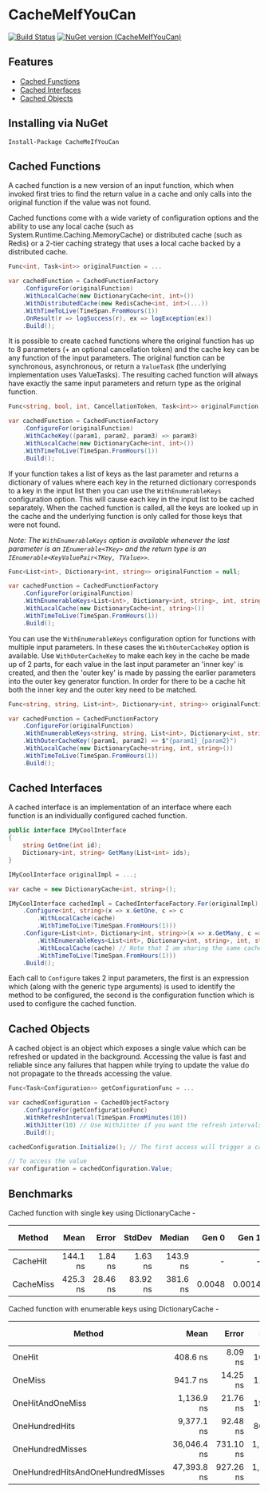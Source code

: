 # CacheMeIfYouCan
[![Build Status](https://dev.azure.com/hamishpeebles/CacheMeIfYouCan/_apis/build/status/hpeebles.CacheMeIfYouCan?branchName=master)](https://dev.azure.com/hamishpeebles/CacheMeIfYouCan/_build/latest?definitionId=5&branchName=master)
[![NuGet version (CacheMeIfYouCan)](https://img.shields.io/nuget/v/CacheMeIfYouCan.svg)](https://www.nuget.org/packages/CacheMeIfYouCan/)

## Features
- [Cached Functions](#cached-functions)
- [Cached Interfaces](#cached-interfaces)
- [Cached Objects](#cached-objects)

## Installing via NuGet
    Install-Package CacheMeIfYouCan

## Cached Functions
A cached function is a new version of an input function, which when invoked first tries to find the return value in a
cache and only calls into the original function if the value was not found.
 
Cached functions come with a wide variety of configuration options and the ability to use any local cache (such as
System.Runtime.Caching.MemoryCache) or distributed cache (such as Redis) or a 2-tier caching strategy that uses a local
cache backed by a distributed cache.

```csharp
Func<int, Task<int>> originalFunction = ...

var cachedFunction = CachedFunctionFactory
    .ConfigureFor(originalFunction)
    .WithLocalCache(new DictionaryCache<int, int>())
    .WithDistributedCache(new RedisCache<int, int>(...))
    .WithTimeToLive(TimeSpan.FromHours(1))
    .OnResult(r => logSuccess(r), ex => logException(ex))
    .Build();
```

It is possible to create cached functions where the original function has up to 8 parameters (+ an optional
cancellation token) and the cache key can be any function of the input parameters. The original function can be
synchronous, asynchronous, or return a `ValueTask` (the underlying implementation uses ValueTasks). The resulting
cached function will always have exactly the same input parameters and return type as the original function.

```csharp
Func<string, bool, int, CancellationToken, Task<int>> originalFunction = ...

var cachedFunction = CachedFunctionFactory
    .ConfigureFor(originalFunction)
    .WithCacheKey((param1, param2, param3) => param3)
    .WithLocalCache(new DictionaryCache<int, int>())
    .WithTimeToLive(TimeSpan.FromHours(1))
    .Build();
```

If your function takes a list of keys as the last parameter and returns a dictionary of values where each key in the
returned dictionary corresponds to a key in the input list then you can use the `WithEnumerableKeys` configuration
option. This will cause each key in the input list to be cached separately. When the cached function is called, all
the keys are looked up in the cache and the underlying function is only called for those keys that were not found.

_Note: The `WithEnumerableKeys` option is available whenever the last parameter is an `IEnumerable<TKey>` and the return
type is an `IEnumerable<KeyValuePair<TKey, TValue>>`._

```csharp
Func<List<int>, Dictionary<int, string>> originalFunction = null;

var cachedFunction = CachedFunctionFactory
    .ConfigureFor(originalFunction)
    .WithEnumerableKeys<List<int>, Dictionary<int, string>, int, string>() // The generic arguments are each of the parameter types, the return type (only the inner type if Task<T> or ValueTask<T>), then the type of the keys, then the type of the values
    .WithLocalCache(new DictionaryCache<int, string>())
    .WithTimeToLive(TimeSpan.FromHours(1))
    .Build();
```

You can use the `WithEnumerableKeys` configuration option for functions with multiple input parameters. In these cases
the `WithOuterCacheKey` option is available. Use `WithOuterCacheKey` to make each key in the cache be made up of 2
parts, for each value in the last input parameter an 'inner key' is created, and then the 'outer key' is made by
passing the earlier parameters into the outer key generator function. In order for there to be a cache hit both the 
inner key and the outer key need to be matched.

```csharp
Func<string, string, List<int>, Dictionary<int, string>> originalFunction = null;

var cachedFunction = CachedFunctionFactory
    .ConfigureFor(originalFunction)
    .WithEnumerableKeys<string, string, List<int>, Dictionary<int, string>, int, string>()
    .WithOuterCacheKey((param1, param2) => $"{param1}_{param2}")
    .WithLocalCache(new DictionaryCache<string, int, string>())
    .WithTimeToLive(TimeSpan.FromHours(1))
    .Build();
```

## Cached Interfaces
A cached interface is an implementation of an interface where each function is an individually configured cached
function.

```csharp
public interface IMyCoolInterface
{
    string GetOne(int id);
    Dictionary<int, string> GetMany(List<int> ids);
}
```

```csharp
IMyCoolInterface originalImpl = ...;

var cache = new DictionaryCache<int, string>();

IMyCoolInterface cachedImpl = CachedInterfaceFactory.For(originalImpl)
    .Configure<int, string>(x => x.GetOne, c => c
        .WithLocalCache(cache)
        .WithTimeToLive(TimeSpan.FromHours(1)))
    .Configure<List<int>, Dictionary<int, string>>(x => x.GetMany, c => c
        .WithEnumerableKeys<List<int>, Dictionary<int, string>, int, string>()
        .WithLocalCache(cache) // Note that I am sharing the same cache between the 2 methods
        .WithTimeToLive(TimeSpan.FromHours(1)))
    .Build();
```

Each call to `Configure` takes 2 input parameters, the first is an expression which (along with the generic type
arguments) is used to identify the method to be configured, the second is the configuration function which is used to
configure the cached function.

## Cached Objects
A cached object is an object which exposes a single value which can be refreshed or updated in the background.
Accessing the value is fast and reliable since any failures that happen while trying to update the value do not
propagate to the threads accessing the value.

```csharp
Func<Task<Configuration>> getConfigurationFunc = ...

var cachedConfiguration = CachedObjectFactory
    .ConfigureFor(getConfigurationFunc)
    .WithRefreshInterval(TimeSpan.FromMinutes(10))
	.WithJitter(10) // Use WithJitter if you want the refresh intervals to flucuate slightly
    .Build();

cachedConfiguration.Initialize(); // The first access will trigger a call to initialize if not already initialized

// To access the value
var configuration = cachedConfiguration.Value;
```

## Benchmarks

Cached function with single key using DictionaryCache -

|    Method |     Mean |    Error |   StdDev |   Median |  Gen 0 |  Gen 1 | Gen 2 | Allocated |
|---------- |---------:|---------:|---------:|---------:|-------:|-------:|------:|----------:|
|  CacheHit | 144.1 ns |  1.84 ns |  1.63 ns | 143.9 ns |      - |      - |     - |         - |
| CacheMiss | 425.3 ns | 28.46 ns | 83.92 ns | 381.6 ns | 0.0048 | 0.0014 |     - |      32 B |

Cached function with enumerable keys using DictionaryCache -

|                            Method |        Mean |     Error |      StdDev |  Gen 0 |  Gen 1 | Gen 2 | Allocated |
|---------------------------------- |------------:|----------:|------------:|-------:|-------:|------:|----------:|
|                            OneHit |    408.6 ns |   8.09 ns |    10.52 ns | 0.0405 |      - |     - |     256 B |
|                           OneMiss |    941.7 ns |  14.25 ns |    11.90 ns | 0.0610 | 0.0153 |     - |     384 B |
|                  OneHitAndOneMiss |  1,136.9 ns |  21.76 ns |    19.29 ns | 0.0763 | 0.0191 |     - |     488 B |
|                    OneHundredHits |  9,377.1 ns |  92.48 ns |    86.51 ns | 0.3662 |      - |     - |    2336 B |
|                  OneHundredMisses | 36,046.4 ns | 731.10 ns | 1,280.46 ns | 1.7090 | 0.4272 |     - |   10752 B |
| OneHundredHitsAndOneHundredMisses | 47,393.8 ns | 927.26 ns | 1,574.56 ns | 1.7090 | 0.4272 |     - |   10960 B |
